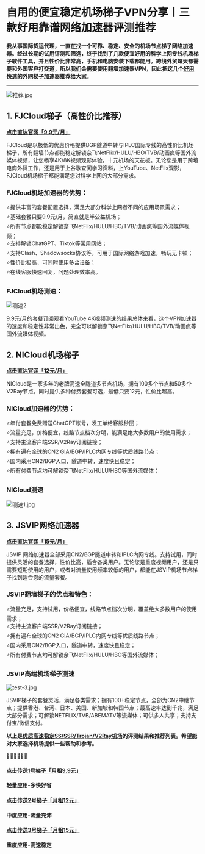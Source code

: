 # 自用的便宜稳定机场梯子VPN分享丨三款好用靠谱网络加速器评测推荐

**我从事国际货运代理，一直在找一个可靠、稳定、安全的机场节点梯子网络加速器。经过长期的试用评测和筛选，终于找到了几款便宜好用的科学上网专线机场梯子软件工具，并且性价比非常高，手机和电脑安装下载都能用。跨境外贸每天都需要和外国客户打交道，所以我们会需要使用翻墙加速器VPN，因此把这几个[好用快速的外网梯子加速器](https://reactchina.sxlcdn.com/t/topic/40257)推荐给大家。**  

----------------------------------------------------------------------------------------------------------------------------------
![推荐.jpg](https://s2.loli.net/2023/10/21/9MJ6jEblcLRWTyk.jpg)

## 1. FJCloud梯子（高性价比推荐）

[**点击直达官网「9.9元/月」**](https://go.51tz.cc/fjcloud)  


FJCloud是以极低的优惠价格提供BGP隧道中转与IPLC国际专线的高性价比机场梯子，所有翻墙节点都能稳定解锁奈飞NetFlix/HULU/HBO/TVB/动画疯等国外流媒体视频，让您畅享4K/8K视频观影体验，十元机场的天花板。无论您是用于跨境电商外贸工作，还是用于上谷歌查阅学习资料，上YouTube、NetFlix观影，FJCloud机场梯子都能满足您对科学上网的大部分需求。

### FJCloud机场加速器的优势：

⭐提供丰富的套餐配置选择，满足大部分科学上网者不同的应用场景需求；  
⭐基础套餐只要9.9元/月，简直就是半公益机场；  
⭐所有节点都能稳定解锁奈飞NetFlix/HULU/HBO/TVB/动画疯等国外流媒体视频；  
⭐支持解锁ChatGPT、Tiktok等常用网站；  
⭐支持Clash、Shadowsocks协议等，可用于国际网络游戏加速，畅玩无卡顿；  
⭐性价比极高，可同时使用多台设备；  
⭐在线客服快速回复，问题处理效率高。  

### FJCloud机场测速：   
![测速2](https://github.com/AlipJJ/China-VPN/assets/142561372/2b0bcd41-87bf-46d8-b65c-b0823ad607fe)


9.9元/月的套餐订阅观看YouTube 4K视频测速的结果总体来看，这个VPN加速器的速度和稳定性非常出色，完全可以解锁奈飞NetFlix/HULU/HBO/TVB/动画疯等国外流媒体视频。

## 2. NICloud机场梯子
[**点击直达官网「12元/月」**](https://go.51tz.cc/nicecloud)

NICloud是一家多年的老牌高速全隧道多节点机场，拥有100多个节点和50多个V2Ray节点。同时提供多种付费套餐可选，最低只要12元，性价比超高。

### NICloud加速器的优势：  
⭐年付套餐免费赠送ChatGPT账号，发工单给客服秒回；  
⭐流量充足，价格便宜，线路节点档次分明，能满足绝大多数用户的使用需求；  
⭐支持主流客户端SSR/V2Ray订阅链接；  
⭐拥有遍布全球的CN2 GIA/BGP/IPLC内网专线等优质线路节点；  
⭐国内采用CN2/BGP入口，隧道中转，速度快且稳定；  
⭐所有付费节点均可解锁奈飞NetFlix/HULU/HBO等国外流媒体；  

### NICloud测速  
![测速1.jpg](https://s2.loli.net/2023/10/21/9Ns7FvAWziDhErT.jpg)

## **3. JSVIP网络加速器**
[**点击直达官网「15元/月」**](https://go.51tz.cc/jsvip)   

JSVIP 网络加速器全部采用CN2/BGP隧道中转和IPLC内网专线。支持试用，同时提供灵活的套餐选择，性价比高，适合各类用户。无论您是重度视频用户，还是只需要短期使用的用户，或者对流量使用频率较低的用户，都能在JSVIP机场节点梯子找到适合您的流量套餐。

### JSVIP翻墙梯子的优点和特色：  
⭐流量充足，支持试用，价格便宜，线路节点档次分明，覆盖绝大多数用户的使用需求；  
⭐支持主流客户端SSR/V2Ray订阅链接；  
⭐拥有遍布全球的CN2 GIA/BGP/IPLC内网专线等优质线路节点；  
⭐国内采用CN2/BGP入口，隧道中转，速度快且稳定；  
⭐所有付费节点均可解锁奈飞NetFlix/HULU/HBO等国外流媒体；  

### JSVIP高端机场梯子测速  
![test-3.jpg](https://s2.loli.net/2023/10/23/MnRgu9qdSD5UvJA.jpg)

JSVIP梯子的套餐灵活，满足各类需求；拥有100+稳定节点，全部为CN2中继节点；提供香港、台湾、日本、美国、新加坡和韩国节点；最高速率达到千兆，满足大部分需求；可解锁NETFLIX/TVB/ABEMATV等流媒体；可供多人共享；支持支付宝/微信支付。

**以上是[优质高速稳定SS/SSR/Trojan/V2Ray机场](https://vpn-best.github.io/VPN-China/)的评测结果和推荐列表。希望能对大家选择机场提供一些帮助和参考。**

🌈🌈🌈🌈🌈🌈  
#### [**点击传送1号梯子「月租9.9元」**](https://go.51tz.cc/fjcloud)
**轻量应用-多快好省**
#### [**点击传送2号梯子「月租12元」**](https://go.51tz.cc/nicecloud)
**中度应用-流量充沛**
#### [**点击传送3号梯子「月租15元」**](https://go.51tz.cc/jsvip)
**重度应用-高速稳定**

